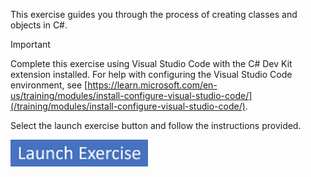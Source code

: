 This exercise guides you through the process of creating classes and objects in C#.

> [!IMPORTANT]
> Complete this exercise using Visual Studio Code with the C# Dev Kit extension installed. For help with configuring the Visual Studio Code environment, see [https://learn.microsoft.com/en-us/training/modules/install-configure-visual-studio-code/](/training/modules/install-configure-visual-studio-code/).

Select the launch exercise button and follow the instructions provided.

[![Button to launch exercise.](../media/button-start-exercise.png)](https://microsoftlearning.github.io/DV-020-Develop-object-oriented-CSharp/Instructions/Labs/l2p2-lp1-m1-exercise-create-classes-and-objects-in-csharp.html)
